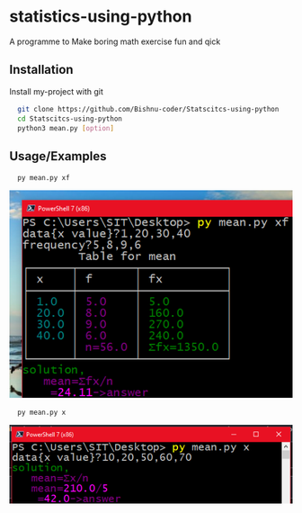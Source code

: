 
# statistics-using-python

A programme to Make boring math exercise fun and qick



## Installation

Install my-project with git

```bash
  git clone https://github.com/Bishnu-coder/Statscitcs-using-python
  cd Statscitcs-using-python
  python3 mean.py [option]
```

## Usage/Examples


```bash
  py mean.py xf
```

![Logo](https://github.com/Bishnu-coder/Statscitcs-using-python/blob/main/image.png?raw=true)

```bash
  py mean.py x
```

![Logo](https://github.com/Bishnu-coder/Statscitcs-using-python/blob/main/image1.png?raw=true)

